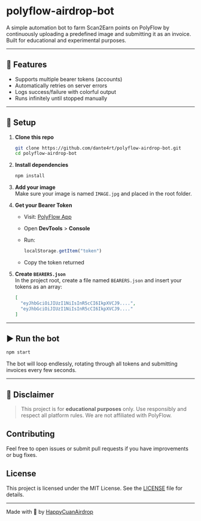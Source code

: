 # polyflow-airdrop-bot

A simple automation bot to farm Scan2Earn points on PolyFlow by continuously uploading a predefined image and submitting it as an invoice. Built for educational and experimental purposes.

---

## 🔧 Features

- Supports multiple bearer tokens (accounts)
- Automatically retries on server errors
- Logs success/failure with colorful output
- Runs infinitely until stopped manually

---

## 🚀 Setup

1. **Clone this repo**  

   ```bash
   git clone https://github.com/dante4rt/polyflow-airdrop-bot.git
   cd polyflow-airdrop-bot
   ```

2. **Install dependencies**  

   ```bash
   npm install
   ```

3. **Add your image**  
   Make sure your image is named `IMAGE.jpg` and placed in the root folder.

4. **Get your Bearer Token**  
   - Visit: [PolyFlow App](https://app.polyflow.tech/?refCode=5C50AB28D9)
   - Open **DevTools** > **Console**
   - Run:

     ```js
     localStorage.getItem("token")
     ```

   - Copy the token returned

5. **Create `BEARERS.json`**  
   In the project root, create a file named `BEARERS.json` and insert your tokens as an array:

   ```json
   [
     "eyJhbGciOiJIUzI1NiIsInR5cCI6IkpXVCJ9....",
     "eyJhbGciOiJIUzI1NiIsInR5cCI6IkpXVCJ9...."
   ]
   ```

---

## ▶️ Run the bot

```bash
npm start
```

The bot will loop endlessly, rotating through all tokens and submitting invoices every few seconds.

---

## 📌 Disclaimer

> This project is for **educational purposes** only. Use responsibly and respect all platform rules. We are not affiliated with PolyFlow.

## Contributing

Feel free to open issues or submit pull requests if you have improvements or bug fixes.

## License

This project is licensed under the MIT License. See the [LICENSE](LICENSE) file for details.

---

Made with 💚 by [HappyCuanAirdrop](https://t.me/HappyCuanAirdrop)
